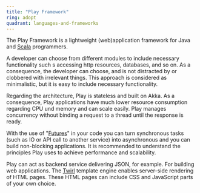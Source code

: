 ```yaml
---
title: "Play Framework"
ring: adopt
quadrant: languages-and-frameworks
---
```


The Play Framework is a lightweight (web)application framework for Java and [Scala](/languages-and-frameworks/scala-lang.html) programmers.

A developer can choose from different modules to include necessary functionality such s accessing http resources, databases, and so on. As a consequence, the developer can choose, and is not distracted by or clobbered with irrelevant things. This approach is considered as minimalistic, but it is easy to include necessary functionality.

Regarding the architecture, Play is stateless and built on Akka. As a consequence, Play applications have much lower resource consumption regarding CPU und memory and can scale easily. Play manages concurrency without binding a request to a thread until the response is ready.

With the use of "[Futures](http://docs.scala-lang.org/overviews/core/futures.html)" in your code you can turn synchronous tasks (such as IO or API call to another service) into asynchronous and you can build non-blocking applications. It is recommended to understand the principles Play uses to achieve performance and scalability.

Play can act as backend service delivering JSON, for example. For building web applications. The [Twirl](https://www.playframework.com/documentation/2.5.x/ScalaTemplates) template engine enables server-side rendering of HTML pages. These HTML pages can include CSS and JavaScript parts of your own choice.
